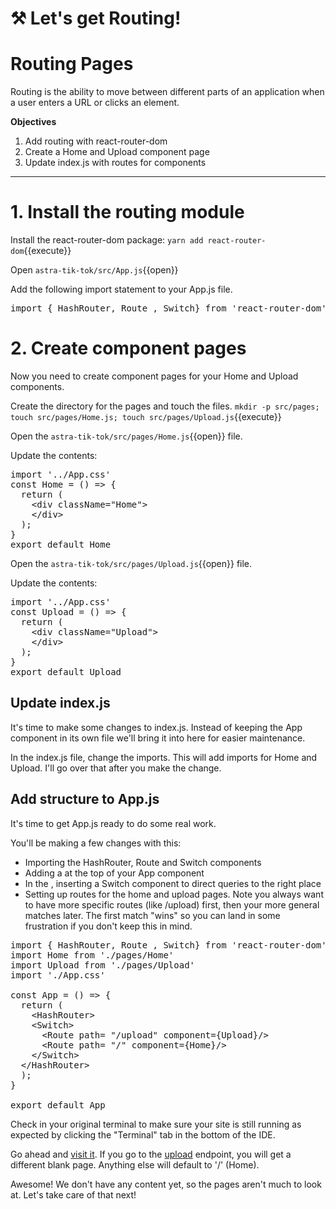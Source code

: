 # ⚒️ Let's get Routing!

# Routing Pages
Routing is the ability to move between different parts of an application when a user enters a URL or clicks an element.

**Objectives**
1. Add routing with react-router-dom
2. Create a Home and Upload component page
3. Update index.js with routes for components

---

# 1. Install the routing module

Install the react-router-dom package:
`yarn add react-router-dom`{{execute}}

Open `astra-tik-tok/src/App.js`{{open}}

Add the following import statement to your App.js file.
<pre class="file" data-filename="astra-tik-tok/src/App.js" data-target="prepend">import { HashRouter, Route , Switch} from 'react-router-dom'</pre>

# 2. Create component pages

Now you need to create component pages for your Home and Upload components.

Create the directory for the pages and touch the files.
`mkdir -p src/pages; touch src/pages/Home.js; touch src/pages/Upload.js`{{execute}}

Open the `astra-tik-tok/src/pages/Home.js`{{open}} file.

Update the contents:
<pre class="file" data-filename="root/astra-tik-tok/src/Home.js" data-target="replace">
import '../App.css'
const Home = () => {
  return (
    &lt;div className="Home"&gt;
    &lt;/div&gt;
  );
}
export default Home
</pre>

Open the `astra-tik-tok/src/pages/Upload.js`{{open}} file.

Update the contents:
<pre class="file" data-filename="root/astra-tik-tok/src/Upload.js" data-target="replace">
import '../App.css'
const Upload = () => {
  return (
    &lt;div className="Upload"&gt;
    &lt;/div&gt;
  );
}
export default Upload
</pre>

## Update index.js

It's time to make some changes to index.js.  Instead of keeping the App component in its own file we'll bring it into here for easier maintenance.

In the index.js file, change the imports.  This will add imports for Home and Upload.  I'll go over that after you make the change.

## Add structure to App.js

It's time to get App.js ready to do some real work.

You'll be making a few changes with this:
* Importing the HashRouter, Route and Switch components
* Adding a <Hashrouter> at the top of your App component
* In the <Hashrouter>, inserting a Switch component to direct queries to the right place
* Setting up routes for the home and upload pages.  Note you always want to have more specific routes (like /upload) first, then your more general matches later.  The first match "wins" so you can land in some frustration if you don't keep this in mind.

<pre class="file" data-filename="astra-tik-toc/src/App.js" data-target="replace">
import { HashRouter, Route , Switch} from 'react-router-dom'
import Home from './pages/Home'
import Upload from './pages/Upload'
import './App.css'

const App = () => {
  return (
    &lt;HashRouter&gt;
    &lt;Switch&gt;
      &lt;Route path= "/upload" component={Upload}/&gt;
      &lt;Route path= "/" component={Home}/&gt;
    &lt;/Switch&gt;
  &lt;/HashRouter&gt;
  );
}

export default App
</pre>

Check in your original terminal to make sure your site is still running as expected by clicking the "Terminal" tab in the bottom of the IDE.  

Go ahead and <a href="https://[[HOST_SUBDOMAIN]]-3000-[[KATACODA_HOST]].environments.katacoda.com/">visit it</a>.  If you go to the <a href="https://[[HOST_SUBDOMAIN]]-3000-[[KATACODA_HOST]].environments.katacoda.com/upload">upload</a> endpoint, you will get a different blank page.  Anything else will default to '/' (Home).  


Awesome!  We don't have any content yet, so the pages aren't much to look at.  Let's take care of that next!


